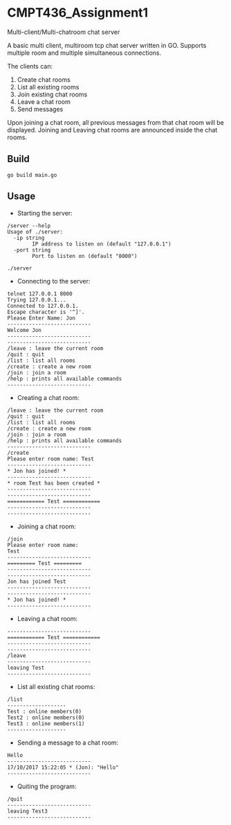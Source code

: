 # CMPT436_Assignment1
Multi-client/Multi-chatroom chat server

A basic multi client, multiroom tcp chat server written in GO. Supports multiple room and multiple simultaneous connections.

The clients can:

1. Create chat rooms       
2. List all existing rooms  
3. Join existing chat rooms 
4. Leave a chat room        
5. Send messages
  
 Upon joining a chat room, all previous messages from that chat room will be displayed. Joining and Leaving chat rooms are
 announced inside the chat rooms.

## Build

```
go build main.go
```

## Usage

* Starting the server:
```
/server --help
Usage of ./server:
  -ip string
    	IP address to listen on (default "127.0.0.1")
  -port string
    	Port to listen on (default "8000")

./server
```

* Connecting to the server:

```
telnet 127.0.0.1 8000
Trying 127.0.0.1...
Connected to 127.0.0.1.
Escape character is '^]'.
Please Enter Name: Jon
---------------------------
Welcome Jon
---------------------------
---------------------------
/leave : leave the current room
/quit : quit
/list : list all rooms
/create : create a new room
/join : join a room
/help : prints all available commands
---------------------------
```

* Creating a chat room:

```
/leave : leave the current room
/quit : quit
/list : list all rooms
/create : create a new room
/join : join a room
/help : prints all available commands
---------------------------
/create
Please enter room name: Test
---------------------------
* Jon has joined! *
---------------------------
* room Test has been created *
---------------------------
---------------------------
============ Test ============
---------------------------
---------------------------
```

* Joining a chat room:

```
/join
Please enter room name:
Test
---------------------------
========= Test =========
---------------------------
---------------------------
Jon has joined Test
---------------------------
---------------------------
* Jon has joined! *
---------------------------

```

* Leaving a chat room:

```
---------------------------
============ Test ============
---------------------------
---------------------------
/leave
---------------------------
leaving Test
---------------------------
```

* List all existing chat rooms:

```
/list
-------------------
Test : online members(0)
Test2 : online members(0)
Test3 : online members(1)
-------------------

```

* Sending a message to a chat room:

```
Hello
---------------------------
17/10/2017 15:22:05 * (Jon): "Hello"
---------------------------
```

* Quiting the program:

```
/quit
---------------------------
leaving Test3
---------------------------
```



